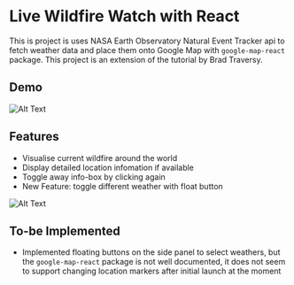 # Live Wildfire Watch with React 

This is project is uses NASA Earth Observatory Natural Event Tracker api to fetch weather data and place them onto Google Map with `google-map-react` package. This project is an extension of the tutorial by Brad Traversy.

## Demo
![Alt Text](demo.gif)

## Features
* Visualise current wildfire around the world
* Display detailed location infomation if available
* Toggle away info-box by clicking again
* New Feature: toggle different weather with float button

![Alt Text](demo-toggle.gif)

## To-be Implemented
* Implemented floating buttons on the side panel to select weathers, but the `google-map-react` package is not well documented, it does not seem to support changing location markers after initial launch at the moment


